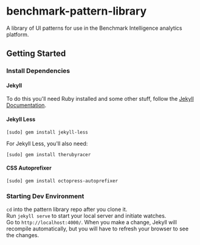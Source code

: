 # benchmark-pattern-library
A library of UI patterns for use in the Benchmark Intelligence analytics platform.

## Getting Started
### Install Dependencies
#### Jekyll
To do this you'll need Ruby installed and some other stuff, follow the [Jekyll Documentation](http://jekyllrb.com/docs/installation/).

#### Jekyll Less
`[sudo] gem install jekyll-less`  

For Jekyll Less, you'll also need:  

`[sudo] gem install therubyracer`

#### CSS Autoprefixer
`[sudo] gem install octopress-autoprefixer`

### Starting Dev Environment
`cd` into the pattern library repo after you clone it.  
Run `jekyll serve` to start your local server and initiate watches.  
Go to `http://localhost:4000/`. When you make a change, Jekyll will recompile automatically, but you will have to refresh your browser to see the changes.